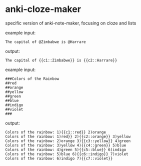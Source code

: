 # anki-cloze-maker
specific version of anki-note-maker, focusing on cloze and lists

example input:
    
    The capital of @Zimbabwe is @Harrare

output:
    
    The capital of {{c1::Zimbabwe}} is {{c2::Harrare}} 

example input:

    ###Colors of the Rainbow
    ##red
    ##orange
    ##yellow
    ##green
    ##blue
    ##indigo
    ##violet
    ###

output:

    Colors of the rainbow: 1){{c1::red}} 2)orange
    Colors of the rainbow: 1)red}} 2){{c2::orange}} 3)yellow 
    Colors of the rainbow: 2)orange 3){{c3::yellow}} 4)green 
    Colors of the rainbow: 3)yellow 4){{c4::green}} 5)blue
    Colors of the rainbow: 4)green 5){{c5::blue}} 6)indigo 
    Colors of the rainbow: 5)blue 6){{c6::indigo}} 7)violet
    Colors of the rainbow: 6)indigo 7){{c7::violet}}


